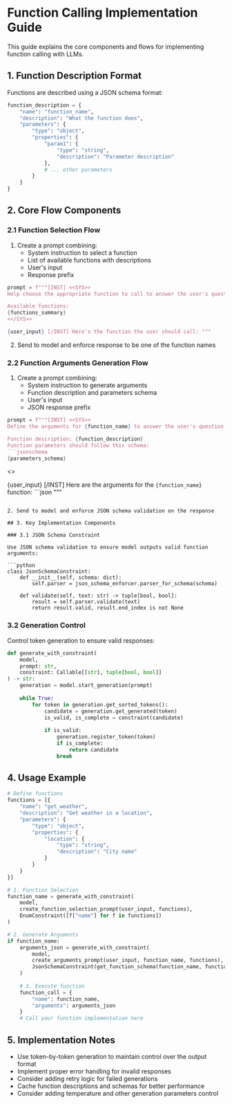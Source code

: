 # Function Calling Implementation Guide

This guide explains the core components and flows for implementing function calling with LLMs.

## 1. Function Description Format

Functions are described using a JSON schema format:

```python
function_description = {
    "name": "function_name",
    "description": "What the function does",
    "parameters": {
        "type": "object",
        "properties": {
            "param1": {
                "type": "string",
                "description": "Parameter description"
            },
            # ... other parameters
        }
    }
}
```

## 2. Core Flow Components

### 2.1 Function Selection Flow

1. Create a prompt combining:
   - System instruction to select a function
   - List of available functions with descriptions
   - User's input
   - Response prefix

```python
prompt = f"""[INST] <<SYS>>
Help choose the appropriate function to call to answer the user's question.

Available functions:
{functions_summary}
<</SYS>>

{user_input} [/INST] Here's the function the user should call: """
```

2. Send to model and enforce response to be one of the function names

### 2.2 Function Arguments Generation Flow

1. Create a prompt combining:
   - System instruction to generate arguments
   - Function description and parameters schema
   - User's input
   - JSON response prefix

```python
prompt = f"""[INST] <<SYS>>
Define the arguments for {function_name} to answer the user's question.

Function description: {function_description}
Function parameters should follow this schema:
```jsonschema
{parameters_schema}
```
<</SYS>>

{user_input} [/INST] Here are the arguments for the `{function_name}` function: ```json
"""
```

2. Send to model and enforce JSON schema validation on the response

## 3. Key Implementation Components

### 3.1 JSON Schema Constraint

Use JSON schema validation to ensure model outputs valid function arguments:

```python
class JsonSchemaConstraint:
    def __init__(self, schema: dict):
        self.parser = json_schema_enforcer.parser_for_schema(schema)
    
    def validate(self, text: str) -> tuple[bool, bool]:
        result = self.parser.validate(text)
        return result.valid, result.end_index is not None
```

### 3.2 Generation Control

Control token generation to ensure valid responses:

```python
def generate_with_constraint(
    model,
    prompt: str, 
    constraint: Callable[[str], tuple[bool, bool]]
) -> str:
    generation = model.start_generation(prompt)
    
    while True:
        for token in generation.get_sorted_tokens():
            candidate = generation.get_generated(token)
            is_valid, is_complete = constraint(candidate)
            
            if is_valid:
                generation.register_token(token)
                if is_complete:
                    return candidate
                break
```

## 4. Usage Example

```python
# Define functions
functions = [{
    "name": "get_weather",
    "description": "Get weather in a location",
    "parameters": {
        "type": "object",
        "properties": {
            "location": {
                "type": "string",
                "description": "City name"
            }
        }
    }
}]

# 1. Function Selection
function_name = generate_with_constraint(
    model,
    create_function_selection_prompt(user_input, functions),
    EnumConstraint([f["name"] for f in functions])
)

# 2. Generate Arguments
if function_name:
    arguments_json = generate_with_constraint(
        model,
        create_arguments_prompt(user_input, function_name, functions),
        JsonSchemaConstraint(get_function_schema(function_name, functions))
    )
    
    # 3. Execute function
    function_call = {
        "name": function_name,
        "arguments": arguments_json
    }
    # Call your function implementation here
```

## 5. Implementation Notes

- Use token-by-token generation to maintain control over the output format
- Implement proper error handling for invalid responses
- Consider adding retry logic for failed generations
- Cache function descriptions and schemas for better performance
- Consider adding temperature and other generation parameters control